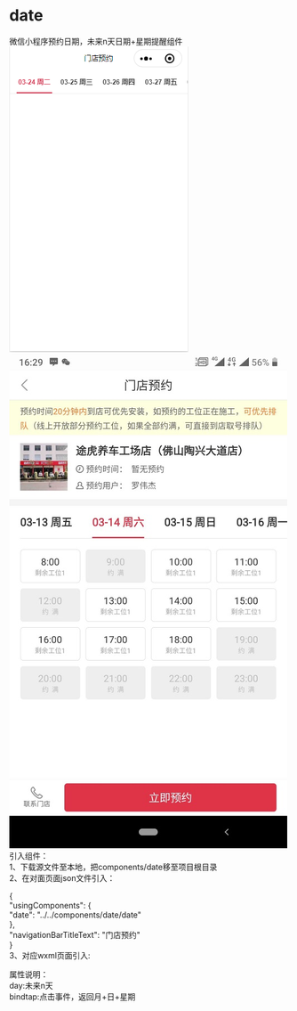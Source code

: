 # date
微信小程序预约日期，未来n天日期+星期提醒组件  
![image](https://github.com/LuQiuRen/date/blob/master/show1.png?raw=true)
![image](https://github.com/LuQiuRen/date/blob/master/show.jpg?raw=true)  
引入组件：  
1、下载源文件至本地，把components/date移至项目根目录  
2、在对面页面json文件引入：  

{  
  "usingComponents": {  
    "date": "../../components/date/date"  
  },  
  "navigationBarTitleText": "门店预约"  
}  
3、对应wxml页面引入:  

<date day="18" bindtap="click"></date>    

属性说明：  
day:未来n天  
bindtap:点击事件，返回月+日+星期
